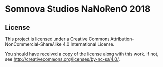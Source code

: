 # Somnova Studios NaNoRenO 2018

## License

This project is licensed under a Creative Commons Attribution-NonCommercial-ShareAlike 4.0 International License.

You should have received a copy of the license along with this work. If not, see <http://creativecommons.org/licenses/by-nc-sa/4.0/>.